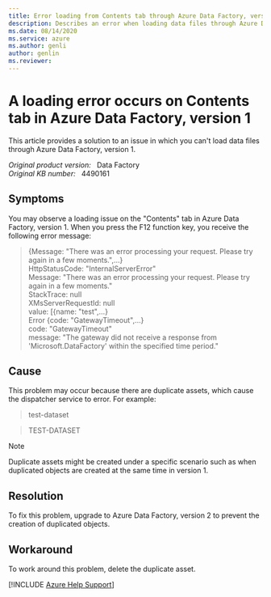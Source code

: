 ```yaml
---
title: Error loading from Contents tab through Azure Data Factory, version 1
description: Describes an error when loading data files through Azure Data Factory, version 1. To resolve this problem, upgrade to Azure Data Factory, version 2.
ms.date: 08/14/2020
ms.service: azure
ms.author: genli
author: genlin
ms.reviewer: 
---
```

# A loading error occurs on Contents tab in Azure Data Factory, version 1

This article provides a solution to an issue in which you can't load data files through Azure Data Factory, version 1.

_Original product version:_ &nbsp; Data Factory  
_Original KB number:_ &nbsp; 4490161

## Symptoms

You may observe a loading issue on the "Contents" tab in Azure Data Factory, version 1. When you press the F12 function key, you receive the following error message:

> {Message: "There was an error processing your request. Please try again in a few moments.",…}  
HttpStatusCode: "InternalServerError"  
Message: "There was an error processing your request. Please try again in a few moments."  
StackTrace: null  
XMsServerRequestId: null  
value: [{name: "test",…}  
Error {code: "GatewayTimeout",…}  
code: "GatewayTimeout"  
message: "The gateway did not receive a response from 'Microsoft.DataFactory' within the specified time period."

## Cause

This problem may occur because there are duplicate assets, which cause the dispatcher service to error. For example:

> test-dataset

> TEST-DATASET

> [!NOTE]
> Duplicate assets might be created under a specific scenario such as when duplicated objects are created at the same time in version 1.

## Resolution

To fix this problem, upgrade to Azure Data Factory, version 2 to prevent the creation of duplicated objects.

## Workaround

To work around this problem, delete the duplicate asset.

[!INCLUDE [Azure Help Support](../../includes/azure-help-support.md)]
